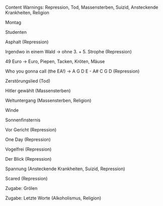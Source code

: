 Content Warnings: Repression, Tod, Massensterben, Suizid, Ansteckende Krankheiten, Religion

Montag

Studenten

Asphalt (Repression)

Irgendwo in einem Wald -> ohne 3. + 5. Strophe (Repression)

49 Euro -> Euro, Piepen, Tacken, Kröten, Mäuse

Who you gonna call (the EA!) -> A G D E - A# C G D (Repression)

Zerstörungslied (Tod)

Hitler gewählt (Massensterben)

Weltuntergang (Massensterben, Religion)

Winde

Sonnenfinsternis

Vor Gericht (Repression)

One Day (Repression)

Vogelfrei (Repression)

Der Blick (Repression)

Spannung (Ansteckende Krankheiten, Suizid, Repression)

Scared (Repression)

Zugabe: Grölen

Zugabe: Letzte Worte (Alkoholismus, Religion)

